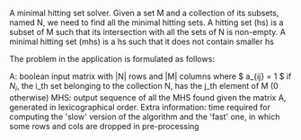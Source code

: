 A minimal hitting set solver.
Given a set M and a collection of its subsets, named N,
we need to find all the minimal hitting sets.
A hitting set (hs) is a subset of M such that its
intersection with all the sets of N is non-empty.
A minimal hitting set (mhs) is a hs such that it does
not contain smaller hs

The problem in the application is formulated as follows:

A: boolean input matrix with |N| rows and |M| columns where  $ a_{ij} = 1 $ if $N_i$, the i_th set belonging to the collection N, has the j_th element of M (0 otherwise)
MHS: output sequence of all the MHS found given the matrix A, generated in lexicographical order.
Extra information: time required for computing the 'slow' version of the algorithm and the 'fast' one, in which some rows and cols are dropped in pre-processing
